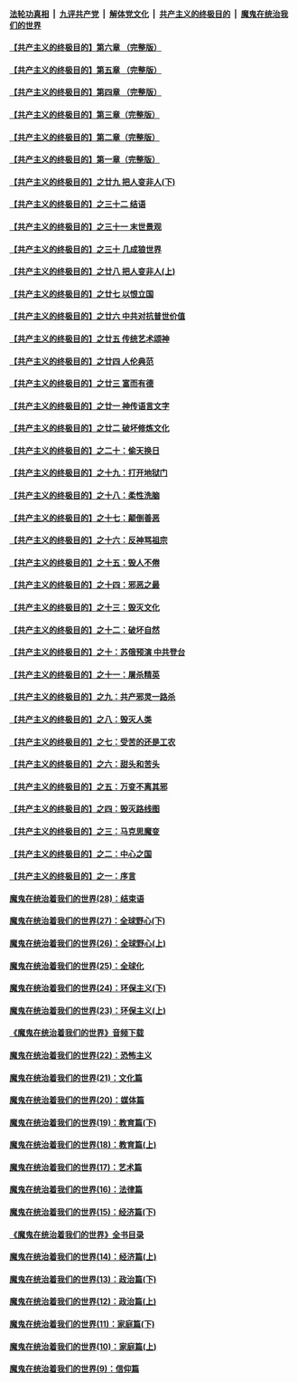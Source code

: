 ####  [法轮功真相](../../../../basic/blob/master/README.md?t=06090231) &nbsp;|&nbsp; [九评共产党](../../../../9ping.md/blob/master/README.md?t=06090231) &nbsp;|&nbsp; [解体党文化](../../../../jtdwh.md/blob/master/README.md?t=06090231)  &nbsp;|&nbsp; [共产主义的终极目的](../../../../gczydzjmd.md/blob/master/README.md?t=06090231) &nbsp;|&nbsp; [魔鬼在统治我们的世界](../../../../mgztzwmdsj.md/blob/master/README.md?t=06090231) 

#### [【共产主义的终极目的】第六章 （完整版）](../pages/nsc422/n11428913.md?t=06090231) 

#### [【共产主义的终极目的】第五章 （完整版）](../pages/nsc422/n11428912.md?t=06090231) 

#### [【共产主义的终极目的】第四章 （完整版）](../pages/nsc422/n11428907.md?t=06090231) 

#### [【共产主义的终极目的】第三章（完整版）](../pages/nsc422/n11428848.md?t=06090231) 

#### [【共产主义的终极目的】第二章（完整版）](../pages/nsc422/n11428831.md?t=06090231) 

#### [【共产主义的终极目的】第一章（完整版）](../pages/nsc422/n11417651.md?t=06090231) 

#### [【共产主义的终极目的】之廿九 把人变非人(下)](../pages/nsc422/n11344140.md?t=06090231) 

#### [【共产主义的终极目的】之三十二 结语](../pages/nsc422/n11360535.md?t=06090231) 

#### [【共产主义的终极目的】之三十一 末世景观](../pages/nsc422/n11351129.md?t=06090231) 

#### [【共产主义的终极目的】之三十 几成狼世界](../pages/nsc422/n11348280.md?t=06090231) 

#### [【共产主义的终极目的】之廿八 把人变非人(上)](../pages/nsc422/n11340492.md?t=06090231) 

#### [【共产主义的终极目的】之廿七 以恨立国](../pages/nsc422/n11336944.md?t=06090231) 

#### [【共产主义的终极目的】之廿六 中共对抗普世价值](../pages/nsc422/n11324785.md?t=06090231) 

#### [【共产主义的终极目的】之廿五 传统艺术颂神](../pages/nsc422/n11296396.md?t=06090231) 

#### [【共产主义的终极目的】之廿四 人伦典范](../pages/nsc422/n11296397.md?t=06090231) 

#### [【共产主义的终极目的】之廿三 富而有德](../pages/nsc422/n11283598.md?t=06090231) 

#### [【共产主义的终极目的】之廿一 神传语言文字](../pages/nsc422/n11263265.md?t=06090231) 

#### [【共产主义的终极目的】之廿二 破坏修炼文化](../pages/nsc422/n11245728.md?t=06090231) 

#### [【共产主义的终极目的】之二十：偷天换日](../pages/nsc422/n11238846.md?t=06090231) 

#### [【共产主义的终极目的】之十九：打开地狱门](../pages/nsc422/n11206376.md?t=06090231) 

#### [【共产主义的终极目的】之十八：柔性洗脑](../pages/nsc422/n11199994.md?t=06090231) 

#### [【共产主义的终极目的】之十七：颠倒善恶](../pages/nsc422/n11179782.md?t=06090231) 

#### [【共产主义的终极目的】之十六：反神骂祖宗](../pages/nsc422/n11166798.md?t=06090231) 

#### [【共产主义的终极目的】之十五：毁人不倦](../pages/nsc422/n11166792.md?t=06090231) 

#### [【共产主义的终极目的】之十四：邪恶之最](../pages/nsc422/n11150249.md?t=06090231) 

#### [【共产主义的终极目的】之十三：毁灭文化](../pages/nsc422/n11135227.md?t=06090231) 

#### [【共产主义的终极目的】之十二：破坏自然](../pages/nsc422/n11135214.md?t=06090231) 

#### [【共产主义的终极目的】之十：苏俄预演 中共登台](../pages/nsc422/n11118424.md?t=06090231) 

#### [【共产主义的终极目的】之十一：屠杀精英](../pages/nsc422/n11118442.md?t=06090231) 

#### [【共产主义的终极目的】之九：共产邪灵一路杀](../pages/nsc422/n11114139.md?t=06090231) 

#### [【共产主义的终极目的】之八：毁灭人类](../pages/nsc422/n11108503.md?t=06090231) 

#### [【共产主义的终极目的】之七：受苦的还是工农](../pages/nsc422/n11101809.md?t=06090231) 

#### [【共产主义的终极目的】之六：甜头和苦头](../pages/nsc422/n11096971.md?t=06090231) 

#### [【共产主义的终极目的】之五：万变不离其邪](../pages/nsc422/n11091285.md?t=06090231) 

#### [【共产主义的终极目的】之四：毁灭路线图](../pages/nsc422/n11086284.md?t=06090231) 

#### [【共产主义的终极目的】之三：马克思魔变](../pages/nsc422/n11061941.md?t=06090231) 

#### [【共产主义的终极目的】之二：中心之国](../pages/nsc422/n11047728.md?t=06090231) 

#### [【共产主义的终极目的】之一：序言](../pages/nsc422/n11086077.md?t=06090231) 

#### [魔鬼在统治着我们的世界(28)：结束语](../pages/nsc422/n10936246.md?t=06090231) 

#### [魔鬼在统治着我们的世界(27)：全球野心(下)](../pages/nsc422/n10928319.md?t=06090231) 

#### [魔鬼在统治着我们的世界(26)：全球野心(上)](../pages/nsc422/n10900318.md?t=06090231) 

#### [魔鬼在统治着我们的世界(25)：全球化](../pages/nsc422/n10788205.md?t=06090231) 

#### [魔鬼在统治着我们的世界(24)：环保主义(下)](../pages/nsc422/n10695307.md?t=06090231) 

#### [魔鬼在统治着我们的世界(23)：环保主义(上)](../pages/nsc422/n10688613.md?t=06090231) 

#### [《魔鬼在统治着我们的世界》音频下载](../pages/nsc422/n10635553.md?t=06090231) 

#### [魔鬼在统治着我们的世界(22)：恐怖主义](../pages/nsc422/n10614727.md?t=06090231) 

#### [魔鬼在统治着我们的世界(21)：文化篇](../pages/nsc422/n10597706.md?t=06090231) 

#### [魔鬼在统治着我们的世界(20)：媒体篇](../pages/nsc422/n10586579.md?t=06090231) 

#### [魔鬼在统治着我们的世界(19)：教育篇(下)](../pages/nsc422/n10564808.md?t=06090231) 

#### [魔鬼在统治着我们的世界(18)：教育篇(上)](../pages/nsc422/n10526970.md?t=06090231) 

#### [魔鬼在统治着我们的世界(17)：艺术篇](../pages/nsc422/n10499093.md?t=06090231) 

#### [魔鬼在统治着我们的世界(16)：法律篇](../pages/nsc422/n10485969.md?t=06090231) 

#### [魔鬼在统治着我们的世界(15)：经济篇(下)](../pages/nsc422/n10469975.md?t=06090231) 

#### [《魔鬼在统治着我们的世界》全书目录](../pages/nsc422/n10464261.md?t=06090231) 

#### [魔鬼在统治着我们的世界(14)：经济篇(上)](../pages/nsc422/n10457370.md?t=06090231) 

#### [魔鬼在统治着我们的世界(13)：政治篇(下)](../pages/nsc422/n10448270.md?t=06090231) 

#### [魔鬼在统治着我们的世界(12)：政治篇(上)](../pages/nsc422/n10444576.md?t=06090231) 

#### [魔鬼在统治着我们的世界(11)：家庭篇(下)](../pages/nsc422/n10440961.md?t=06090231) 

#### [魔鬼在统治着我们的世界(10)：家庭篇(上)](../pages/nsc422/n10435448.md?t=06090231) 

#### [魔鬼在统治着我们的世界(9)：信仰篇](../pages/nsc422/n10432159.md?t=06090231) 

